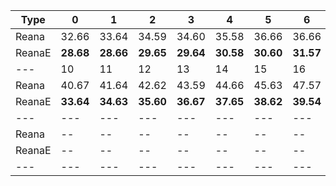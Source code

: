 | Type | 0 | 1 | 2 | 3 | 4 | 5 | 6 | 7 | 8 | 9 |
|---|---|---|---|---|---|---|---|---|---|---|
| Reana | 32.66 | 33.64 | 34.59 | 34.60 | 35.58 | 36.66 | 36.66 | 37.64 | 38.59 | 39.55 |
| ReanaE | **28.68** | **28.66** | **29.65** | **29.64** | **30.58** | **30.60** | **31.57** | **31.57** | **32.66** | **32.68** |
| --- | 10 | 11 | 12 | 13 | 14 | 15 | 16 | 17 | 18 | 19 |
| Reana | 40.67 | 41.64 | 42.62 | 43.59 | 44.66 | 45.63 | 47.57 | 48.66 | 48.66 | 50.60 |
| ReanaE | **33.64** | **34.63** | **35.60** | **36.67** | **37.65** | **38.62** | **39.54** | **40.68** | **41.65** | **42.63** |
| --- | --- | --- | --- | --- | --- | --- | --- | --- | --- | --- |
| Reana | -- | -- | -- | -- | -- | -- | -- | -- | -- | -- |
| ReanaE | -- | -- | -- | -- | -- | -- | -- | -- | -- | -- |
|---|---|---|---|---|---|---|---|---|---|---|
